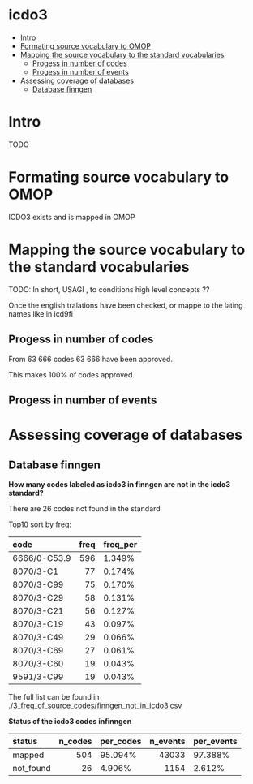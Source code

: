 icdo3
================

  - [Intro](#intro)
  - [Formating source vocabulary to
    OMOP](#formating-source-vocabulary-to-omop)
  - [Mapping the source vocabulary to the standard
    vocabularies](#mapping-the-source-vocabulary-to-the-standard-vocabularies)
      - [Progess in number of codes](#progess-in-number-of-codes)
      - [Progess in number of events](#progess-in-number-of-events)
  - [Assessing coverage of databases](#assessing-coverage-of-databases)
      - [Database finngen](#database-finngen)

# Intro

TODO

# Formating source vocabulary to OMOP

ICDO3 exists and is mapped in OMOP

# Mapping the source vocabulary to the standard vocabularies

TODO: In short, USAGI , to conditions high level concepts ??

Once the english tralations have been checked, or mappe to the lating
names like in icd9fi

## Progess in number of codes

From 63 666 codes 63 666 have been approved.

This makes 100% of codes approved.

## Progess in number of events

# Assessing coverage of databases

## Database finngen

**How many codes labeled as icdo3 in finngen are not in the icdo3
standard?**

There are 26 codes not found in the standard

Top10 sort by freq:

| code         | freq | freq\_per |
| :----------- | ---: | :-------- |
| 6666/0-C53.9 |  596 | 1.349%    |
| 8070/3-C1    |   77 | 0.174%    |
| 8070/3-C99   |   75 | 0.170%    |
| 8070/3-C29   |   58 | 0.131%    |
| 8070/3-C21   |   56 | 0.127%    |
| 8070/3-C19   |   43 | 0.097%    |
| 8070/3-C49   |   29 | 0.066%    |
| 8070/3-C69   |   27 | 0.061%    |
| 8070/3-C60   |   19 | 0.043%    |
| 9591/3-C99   |   19 | 0.043%    |

The full list can be found in
[./3\_freq\_of\_source\_codes/finngen\_not\_in\_icdo3.csv](./3_freq_of_source_codes/finngen_not_in_icdo3.csv)

**Status of the icdo3 codes infinngen**

| status     | n\_codes | per\_codes | n\_events | per\_events |
| :--------- | -------: | :--------- | --------: | :---------- |
| mapped     |      504 | 95.094%    |     43033 | 97.388%     |
| not\_found |       26 | 4.906%     |      1154 | 2.612%      |
